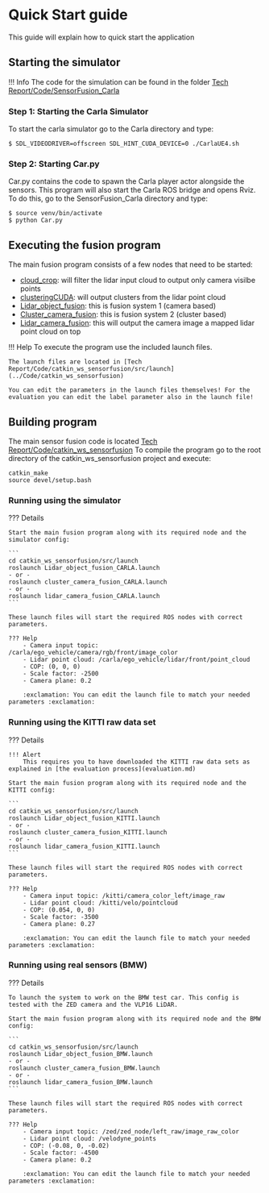 # Quick Start guide
This guide will explain how to quick start the application


## Starting the simulator

!!! Info
    The code for the simulation can be found in the folder [Tech Report/Code/SensorFusion_Carla](../Code/SensorFusion_Carla)

### Step 1: Starting the Carla Simulator
To start the carla simulator go to the Carla directory and type:

```shell
$ SDL_VIDEODRIVER=offscreen SDL_HINT_CUDA_DEVICE=0 ./CarlaUE4.sh
``` 

### Step 2: Starting Car.py
Car.py contains the code to spawn the Carla player actor alongside the sensors. This program will also start the Carla ROS bridge and opens Rviz.
To do this, go to the SensorFusion_Carla directory and type:
```shell
$ source venv/bin/activate
$ python Car.py
```

## Executing the fusion program

The main fusion program consists of a few nodes that need to be started:

- [cloud_crop](code/cloud_crop.md): will filter the lidar input cloud to output only camera visilbe points
- [clusteringCUDA](code/clustering.md): will output clusters from the lidar point cloud
- [Lidar_object_fusion](code/fusion1.md): this is fusion system 1 (camera based)
- [Cluster_camera_fusion](code/fusion2.md): this is fusion system 2 (cluster based)
- [Lidar_camera_fusion](code/lidar_camera.md): this will output the camera image a mapped lidar point cloud on top

!!! Help
    To execute the program use the included launch files.
   
    The launch files are located in [Tech Report/Code/catkin_ws_sensorfusion/src/launch](../Code/catkin_ws_sensorfusion)
    
    You can edit the parameters in the launch files themselves! For the evaluation you can edit the label parameter also in the launch file!

## Building program

The main sensor fusion code is located [Tech Report/Code/catkin_ws_sensorfusion](../Code/catkin_ws_sensorfusion)
To compile the program go to the root directory of the catkin_ws_sensorfusion project and execute:

```
catkin_make
source devel/setup.bash
```

### Running using the simulator

??? Details

    
    Start the main fusion program along with its required node and the simulator config:
    
    ```
    cd catkin_ws_sensorfusion/src/launch
    roslaunch Lidar_object_fusion_CARLA.launch
    - or -
    roslaunch cluster_camera_fusion_CARLA.launch
    - or -
    roslaunch lidar_camera_fusion_CARLA.launch
    ```
    
    These launch files will start the required ROS nodes with correct parameters.
    
    ??? Help 
        - Camera input topic: /carla/ego_vehicle/camera/rgb/front/image_color
        - Lidar point cloud: /carla/ego_vehicle/lidar/front/point_cloud
        - COP: (0, 0, 0)
        - Scale factor: -2500
        - Camera plane: 0.2
        
        :exclamation: You can edit the launch file to match your needed parameters :exclamation:


### Running using the KITTI raw data set

??? Details

    !!! Alert
        This requires you to have downloaded the KITTI raw data sets as explained in [the evaluation process](evaluation.md)
    
    Start the main fusion program along with its required node and the KITTI config:
    
    ```
    cd catkin_ws_sensorfusion/src/launch
    roslaunch Lidar_object_fusion_KITTI.launch
    - or -
    roslaunch cluster_camera_fusion_KITTI.launch
    - or -
    roslaunch lidar_camera_fusion_KITTI.launch
    ```
    
    These launch files will start the required ROS nodes with correct parameters.
    
    ??? Help 
        - Camera input topic: /kitti/camera_color_left/image_raw
        - Lidar point cloud: /kitti/velo/pointcloud
        - COP: (0.054, 0, 0)
        - Scale factor: -3500
        - Camera plane: 0.27
        
        :exclamation: You can edit the launch file to match your needed parameters :exclamation:


### Running using real sensors (BMW)

??? Details

    To launch the system to work on the BMW test car. This config is tested with the ZED camera and the VLP16 LiDAR.
    
    Start the main fusion program along with its required node and the BMW config:
    
    ```
    cd catkin_ws_sensorfusion/src/launch
    roslaunch Lidar_object_fusion_BMW.launch
    - or -
    roslaunch cluster_camera_fusion_BMW.launch
    - or -
    roslaunch lidar_camera_fusion_BMW.launch
    ```
    
    These launch files will start the required ROS nodes with correct parameters.
    
    ??? Help 
        - Camera input topic: /zed/zed_node/left_raw/image_raw_color
        - Lidar point cloud: /velodyne_points
        - COP: (-0.08, 0, -0.02)
        - Scale factor: -4500
        - Camera plane: 0.2
        
        :exclamation: You can edit the launch file to match your needed parameters :exclamation:

